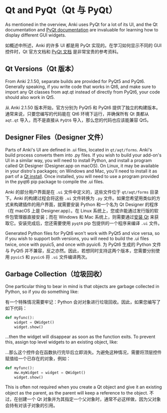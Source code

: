 # Qt and PyQt（Qt 与 PyQt）

As mentioned in the overview, Anki uses PyQt for a lot of its UI, and the Qt
documentation and [PyQt
documentation](https://www.riverbankcomputing.com/static/Docs/PyQt6/sip-classes.html)
are invaluable for learning how to display different GUI widgets.

如概述中所述，Anki 的许多 UI 都是用 PyQt 实现的。在学习如何显示不同的 GUI 控件时，Qt 官方文档和 [PyQt 文档](https://www.riverbankcomputing.com/static/Docs/PyQt6/sip-classes.html) 是非常宝贵的参考资料。

## Qt Versions（Qt 版本）

From Anki 2.1.50, separate builds are provided for PyQt5 and PyQt6. Generally speaking, if you write code that works in Qt6, and make sure to import any Qt classes from aqt.qt instead of directly from PyQt6, your code should also work
in Qt5.

从 Anki 2.1.50 版本开始，官方分别为 PyQt5 和 PyQt6 提供了独立的构建版本。通常来说，只要您编写的代码能在 Qt6 环境下运行，并确保所有 Qt 类都从 `aqt.qt` 导入，而不是直接从 `PyQt6` 导入，那么您的代码也应该能兼容 Qt5。

## Designer Files（Designer 文件）

Parts of Anki's UI are defined in .ui files, located in `qt/aqt/forms`. Anki's build process converts them into .py files. If you wish to build your add-on's UI in a similar way, you will need to install Python, and install a program called Qt Designer (Designer.app on macOS). On Linux, it may be available in your distro's packages; on Windows and Mac, you'll need to install it as part of a [Qt install](https://download.qt.io/). Once installed, you will need to use a program provided in the pyqt6 pip package to compile the .ui files.

Anki 的部分用户界面是在 `.ui` 文件中定义的，这些文件位于 `qt/aqt/forms` 目录下。Anki 的构建过程会将这些 `.ui` 文件转换为 `.py` 文件。如果您希望用类似的方式来构建插件的用户界面，就需要安装 Python 和一个名为 Qt Designer 的程序（在 macOS 上是 Designer.app）。在 Linux 系统上，您或许能通过发行版的软件包管理器直接安装；而在 Windows 和 Mac 系统上，则需要通过[安装 Qt](https://download.qt.io/) 来获取它。安装完成后，您还需要使用 `pyqt6` pip 包提供的一个程序来编译 `.ui` 文件。

Generated Python files for PyQt6 won't work with PyQt5 and vice versa, so if you wish to support both versions, you will need to build the .ui files twice, once with pyuic5, and once with pyuic6.
为 PyQt6 生成的 Python 文件与 PyQt5 并不兼容，反之亦然。因此，若想同时支持这两个版本，您需要分别使用 `pyuic5` 和 `pyuic6` 将 `.ui` 文件编译两次。

## Garbage Collection（垃圾回收）

One particular thing to bear in mind is that objects are garbage
collected in Python, so if you do something like:

有一个特殊情况需要牢记：Python 会对对象进行垃圾回收。因此，如果您编写了如下代码：

```python
def myfunc():
    widget = QWidget()
    widget.show()
```

…​then the widget will disappear as soon as the function exits. To
prevent this, assign top level widgets to an existing object, like:

…​那么这个控件会在函数执行完毕后立即消失。为避免这种情况，需要将顶层控件赋值给一个已存在的对象，例如：

```python
def myfunc():
    mw.myWidget = widget = QWidget()
    widget.show()
```

This is often not required when you create a Qt object and give it an existing object as the parent, as the parent will keep a reference to
the object.
不过，在创建一个 Qt 对象并为其指定一个父对象时，通常不必这样做，因为父对象会持有对该子对象的引用。